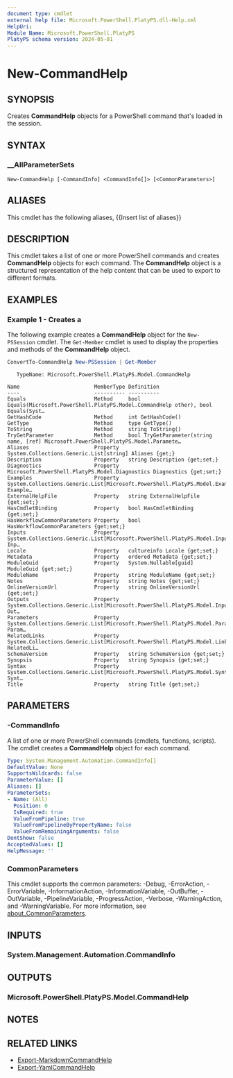 ```yaml
---
document type: cmdlet
external help file: Microsoft.PowerShell.PlatyPS.dll-Help.xml
HelpUri: 
Module Name: Microsoft.PowerShell.PlatyPS
PlatyPS schema version: 2024-05-01
---
```


# New-CommandHelp

## SYNOPSIS

Creates **CommandHelp** objects for a PowerShell command that's loaded in the session.

## SYNTAX

### __AllParameterSets

```
New-CommandHelp [-CommandInfo] <CommandInfo[]> [<CommonParameters>]
```

## ALIASES

This cmdlet has the following aliases,
  {{Insert list of aliases}}

## DESCRIPTION

This cmdlet takes a list of one or more PowerShell commands and creates **CommandHelp** objects for
each command. The **CommandHelp** object is a structured representation of the help content that can
be used to export to different formats.

## EXAMPLES

### Example 1 - Creates a

The following example creates a **CommandHelp** object for the `New-PSSession` cmdlet. The
`Get-Member` cmdlet is used to display the properties and methods of the **CommandHelp** object.

```powershell
ConvertTo-CommandHelp New-PSSession | Get-Member
```

```Output
   TypeName: Microsoft.PowerShell.PlatyPS.Model.CommandHelp

Name                        MemberType Definition
----                        ---------- ----------
Equals                      Method     bool Equals(Microsoft.PowerShell.PlatyPS.Model.CommandHelp other), bool Equals(Syst…
GetHashCode                 Method     int GetHashCode()
GetType                     Method     type GetType()
ToString                    Method     string ToString()
TryGetParameter             Method     bool TryGetParameter(string name, [ref] Microsoft.PowerShell.PlatyPS.Model.Paramete…
Aliases                     Property   System.Collections.Generic.List[string] Aliases {get;}
Description                 Property   string Description {get;set;}
Diagnostics                 Property   Microsoft.PowerShell.PlatyPS.Model.Diagnostics Diagnostics {get;set;}
Examples                    Property   System.Collections.Generic.List[Microsoft.PowerShell.PlatyPS.Model.Example] Example…
ExternalHelpFile            Property   string ExternalHelpFile {get;set;}
HasCmdletBinding            Property   bool HasCmdletBinding {get;set;}
HasWorkflowCommonParameters Property   bool HasWorkflowCommonParameters {get;set;}
Inputs                      Property   System.Collections.Generic.List[Microsoft.PowerShell.PlatyPS.Model.InputOutput] Inp…
Locale                      Property   cultureinfo Locale {get;set;}
Metadata                    Property   ordered Metadata {get;set;}
ModuleGuid                  Property   System.Nullable[guid] ModuleGuid {get;set;}
ModuleName                  Property   string ModuleName {get;set;}
Notes                       Property   string Notes {get;set;}
OnlineVersionUrl            Property   string OnlineVersionUrl {get;set;}
Outputs                     Property   System.Collections.Generic.List[Microsoft.PowerShell.PlatyPS.Model.InputOutput] Out…
Parameters                  Property   System.Collections.Generic.List[Microsoft.PowerShell.PlatyPS.Model.Parameter] Param…
RelatedLinks                Property   System.Collections.Generic.List[Microsoft.PowerShell.PlatyPS.Model.Links] RelatedLi…
SchemaVersion               Property   string SchemaVersion {get;set;}
Synopsis                    Property   string Synopsis {get;set;}
Syntax                      Property   System.Collections.Generic.List[Microsoft.PowerShell.PlatyPS.Model.SyntaxItem] Synt…
Title                       Property   string Title {get;set;}
```

## PARAMETERS

### -CommandInfo

A list of one or more PowerShell commands (cmdlets, functions, scripts). The cmdlet creates a
**CommandHelp** object for each command.

```yaml
Type: System.Management.Automation.CommandInfo[]
DefaultValue: None
SupportsWildcards: false
ParameterValue: []
Aliases: []
ParameterSets:
- Name: (All)
  Position: 0
  IsRequired: true
  ValueFromPipeline: true
  ValueFromPipelineByPropertyName: false
  ValueFromRemainingArguments: false
DontShow: false
AcceptedValues: []
HelpMessage: ''
```

### CommonParameters

This cmdlet supports the common parameters: -Debug, -ErrorAction, -ErrorVariable,
-InformationAction, -InformationVariable, -OutBuffer, -OutVariable, -PipelineVariable,
-ProgressAction, -Verbose, -WarningAction, and -WarningVariable. For more information, see
[about_CommonParameters](https://go.microsoft.com/fwlink/?LinkID=113216).

## INPUTS

### System.Management.Automation.CommandInfo

## OUTPUTS

### Microsoft.PowerShell.PlatyPS.Model.CommandHelp

## NOTES

## RELATED LINKS

- [Export-MarkdownCommandHelp](Export-MarkdownCommandHelp.md)
- [Export-YamlCommandHelp](Export-YamlCommandHelp.md)
